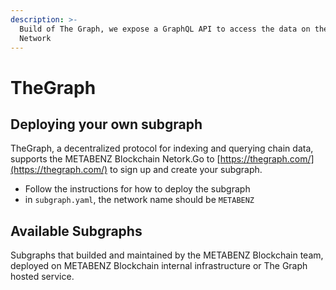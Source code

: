 ```yaml
---
description: >-
  Build of The Graph, we expose a GraphQL API to access the data on the METABENZ Blockchain
  Network
---
```


# TheGraph

## Deploying your own subgraph

TheGraph, a decentralized protocol for indexing and querying chain data, supports the METABENZ Blockchain Netork.Go to [https://thegraph.com/](https://thegraph.com/) to sign up and create your subgraph.

- Follow the instructions for how to deploy the subgraph
- in `subgraph.yaml`, the network name should be `METABENZ`

## Available Subgraphs

Subgraphs that builded and maintained by the METABENZ Blockchain team, deployed on METABENZ Blockchain internal infrastructure or The Graph hosted service.


